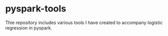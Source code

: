 # pyspark-tools
Thie repository includes various tools I have created to accompany logistic regression in pyspark.

